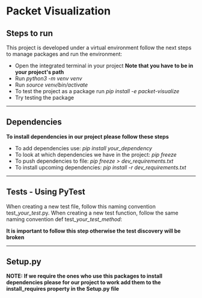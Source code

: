 # Packet Visualization

## Steps to run
This project is developed under a virtual environment follow the next steps to manage packages and run the environment:
- Open the integrated terminal in your project **Note that you have to be in your project's path**
- Run *python3 -m venv venv*
- Run *source venv/bin/activate*
- To test the project as a package run *pip install -e packet-visualize*
- Try testing the package
***
## Dependencies

**To install dependencies in our project please follow these steps**
- To add dependencies use: *pip install your_dependency*
- To look at which dependencies we have in the project: *pip freeze*
- To push dependencies to file: *pip freeze > dev_requirements.txt*
- To install upcoming dependencies: *pip install -r dev_requirements.txt*
***
## Tests - Using PyTest
When creating a new test file, follow this naming convention test_*your_test*.py.
When creating a new test function, follow the same naming convention def test_*your_test_method*:

**It is important to follow this step otherwise the test discovery will be broken**
***
## Setup.py
**NOTE: If we require the ones who use this packages to install dependencies please for our project to work add them to the install_requires property in the Setup.py file** 
 
